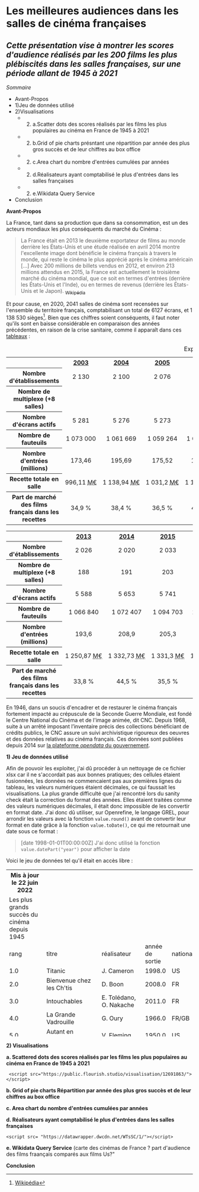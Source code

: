 <meta http-equiv='cache-control' content='no-cache'> 
<meta http-equiv='expires' content='0'> 
<meta http-equiv='pragma' content='no-cache'>

# Les meilleures audiences dans les salles de cinéma françaises
## *Cette présentation vise à montrer les scores d'audience réalisés par les 200 films les plus plébiscités dans les salles françaises, sur une période allant de 1945 à 2021*

*Sommaire*
- Avant-Propos
- 1)Jeu de données utilisé
- 2)Visualisations
  * 2) a.Scatter dots des scores réalisés par les films les plus populaires au cinéma en France de 1945 à 2021
  * 2) b.Grid of pie charts présntant une répartition par année des plus gros succès et de leur chiffres au box office
  * 2) c.Area chart du nombre d'entrées cumulées par années
  * 2) d.Réalisateurs ayant comptabilisé le plus d'entrées dans les salles françaises
  * 2) e.Wikidata Query Service
- Conclusion

**Avant-Propos**

La France, tant dans sa production que dans sa consommation, est un des acteurs mondiaux les plus conséquents du marché du Cinéma :
> La France était en 2013 le deuxième exportateur de films au monde derrière les États-Unis et une étude réalisée en avril 2014 montre l'excellente image dont bénéficie le cinéma français à travers le monde, qui reste le cinéma le plus apprécié après le cinéma américain [...]
Avec 200 millions de billets vendus en 2012, et environ 213 millions attendus en 2015, la France est actuellement le troisième marché du cinéma mondial, que ce soit en termes d'entrées (derrière les États-Unis et l'Inde), ou en termes de revenus (derrière les États-Unis et le Japon). 
[<sub>Wikipédia</sub>](https://fr.wikipedia.org/wiki/Cin%C3%A9ma_fran%C3%A7ais#Audience_contemporaine)

Et pour cause, en 2020, 2041 salles de cinéma sont recensées sur l'ensemble du territoire français, comptabilisant un total de 6127 écrans, et 1 138 530 sièges[^1]. Bien que ces chiffres soient conséquents, il faut noter qu'ils sont en baisse considérable en comparaison des années précédentes, en raison de la crise sanitaire, comme il apparaît dans ces [tableaux](https://fr.wikipedia.org/wiki/Cin%C3%A9ma_fran%C3%A7ais#Exploitation) :

<table class="wikitable centre">
<caption>Exploitation cinématographique en France
</caption>
<tbody><tr>
<td>
</td>
<th scope="col"><a href="/wiki/2003_au_cin%C3%A9ma" title="2003 au cinéma">2003</a>
</th>
<th scope="col"><a href="/wiki/2004_au_cin%C3%A9ma" title="2004 au cinéma">2004</a>
</th>
<th scope="col"><a href="/wiki/2005_au_cin%C3%A9ma" title="2005 au cinéma">2005</a>
</th>
<th scope="col"><a href="/wiki/2006_au_cin%C3%A9ma" title="2006 au cinéma">2006</a>
</th>
<th scope="col"><a href="/wiki/2007_au_cin%C3%A9ma" title="2007 au cinéma">2007</a>
</th>
<th scope="col"><a href="/wiki/2008_au_cin%C3%A9ma" title="2008 au cinéma">2008</a>
</th>
<th scope="col"><a href="/wiki/2009_au_cin%C3%A9ma" title="2009 au cinéma">2009</a>
</th>
<th scope="col"><a href="/wiki/2010_au_cin%C3%A9ma" title="2010 au cinéma">2010</a>
</th>
<th scope="col"><a href="/wiki/2011_au_cin%C3%A9ma" title="2011 au cinéma">2011</a>
</th>
<th scope="col"><a href="/wiki/2012_au_cin%C3%A9ma" title="2012 au cinéma">2012</a>
</th></tr>
<tr>
<th scope="row">Nombre d'établissements
</th>
<td align="center">2&#160;130
</td>
<td align="center">2&#160;100
</td>
<td align="center">2&#160;076
</td>
<td align="center">2&#160;063
</td>
<td align="center">2&#160;054
</td>
<td align="center">2&#160;068
</td>
<td align="center">2&#160;065
</td>
<td align="center">2&#160;046
</td>
<td align="center">2&#160;032
</td>
<td align="center">2&#160;029
</td></tr>
<tr>
<th scope="row">Nombre de multiplexe (+8 salles)
</th>
<td align="center">
</td>
<td align="center">
</td>
<td align="center">
</td>
<td align="center">
</td>
<td align="center">158
</td>
<td align="center">164
</td>
<td align="center">171
</td>
<td align="center">172
</td>
<td align="center">176
</td>
<td align="center">
</td></tr>
<tr>
<th scope="row">Nombre d'écrans actifs
</th>
<td align="center">5&#160;281
</td>
<td align="center">5&#160;276
</td>
<td align="center">5&#160;273
</td>
<td align="center">5&#160;283
</td>
<td align="center">5&#160;315
</td>
<td align="center">5&#160;389
</td>
<td align="center">5&#160;469
</td>
<td align="center">5&#160;464
</td>
<td align="center">5&#160;466
</td>
<td align="center">5&#160;502
</td></tr>
<tr>
<th scope="row">Nombre de fauteuils
</th>
<td align="center">1&#160;073&#160;000
</td>
<td align="center">1&#160;061&#160;669
</td>
<td align="center">1&#160;059&#160;264
</td>
<td align="center">1&#160;056&#160;868
</td>
<td align="center">1&#160;056&#160;072
</td>
<td align="center">1&#160;066&#160;593
</td>
<td align="center">1&#160;076&#160;984
</td>
<td align="center">1&#160;073&#160;681
</td>
<td align="center">1&#160;065&#160;803
</td>
<td align="center">1&#160;068&#160;903
</td></tr>
<tr>
<th scope="row">Nombre d'entrées (millions)
</th>
<td align="center">173,46
</td>
<td align="center">195,69
</td>
<td align="center">175,52
</td>
<td align="center">188,77
</td>
<td align="center">178,41
</td>
<td align="center">190,18
</td>
<td align="center">201,51
</td>
<td align="center">206,95
</td>
<td align="center">217,07
</td>
<td align="center">203,44
</td></tr>
<tr>
<th scope="row">Recette totale en salle
</th>
<td align="center">996,11&#160;<abbr class="abbr" title="mégaeuro">M€</abbr>
</td>
<td align="center">1&#160;138,94&#160;<abbr class="abbr" title="mégaeuro">M€</abbr>
</td>
<td align="center">1&#160;031,2&#160;<abbr class="abbr" title="mégaeuro">M€</abbr>
</td>
<td align="center">1&#160;120,7&#160;<abbr class="abbr" title="mégaeuro">M€</abbr>
</td>
<td align="center">1&#160;061,52&#160;<abbr class="abbr" title="mégaeuro">M€</abbr>
</td>
<td align="center">1&#160;142,21&#160;<abbr class="abbr" title="mégaeuro">M€</abbr>
</td>
<td align="center">1&#160;236,41&#160;<abbr class="abbr" title="mégaeuro">M€</abbr>
</td>
<td align="center">1&#160;308,92&#160;<abbr class="abbr" title="mégaeuro">M€</abbr>
</td>
<td align="center">1&#160;373,92&#160;<abbr class="abbr" title="mégaeuro">M€</abbr>
</td>
<td align="center">1&#160;305,63&#160;<abbr class="abbr" title="mégaeuro">M€</abbr>
</td></tr>
<tr>
<th scope="row">Part de marché des films<br />français dans les recettes
</th>
<td align="center" valign="middle">34,9&#160;%
</td>
<td align="center" valign="middle">38,4&#160;%
</td>
<td align="center" valign="middle">36,5&#160;%
</td>
<td align="center" valign="middle">44,6&#160;%
</td>
<td align="center" valign="middle">36,5&#160;%
</td>
<td align="center" valign="middle">45,4&#160;%
</td>
<td align="center" valign="middle">36,8&#160;%
</td>
<td align="center" valign="middle">35,8&#160;%
</td>
<td align="center" valign="middle">40,9&#160;%
</td>
<td align="center" valign="middle">40,3&#160;%
</td></tr></tbody></table>

<table class="wikitable centre">
<tbody><tr>
<td>
</td>
<th scope="col"><a href="/wiki/2013_au_cin%C3%A9ma" title="2013 au cinéma">2013</a>
</th>
<th scope="col"><a href="/wiki/2014_au_cin%C3%A9ma" title="2014 au cinéma">2014</a>
</th>
<th scope="col"><a href="/wiki/2015_au_cin%C3%A9ma" title="2015 au cinéma">2015</a>
</th>
<th scope="col"><a href="/wiki/2016_au_cin%C3%A9ma" title="2016 au cinéma">2016</a>
</th>
<th scope="col"><a href="/wiki/2017_au_cin%C3%A9ma" title="2017 au cinéma">2017</a>
</th>
<th scope="col"><a href="/wiki/2018_au_cin%C3%A9ma" title="2018 au cinéma">2018</a>
</th>
<th scope="col"><a href="/wiki/2019_au_cin%C3%A9ma" title="2019 au cinéma">2019</a>
</th>
<th scope="col"><a href="/wiki/2020_au_cin%C3%A9ma" title="2020 au cinéma">2020</a>
</th></tr>
<tr>
<th scope="row">Nombre d'établissements
</th>
<td align="center">2&#160;026
</td>
<td align="center">2&#160;020
</td>
<td align="center">2&#160;033
</td>
<td align="center">2&#160;044
</td>
<td align="center">2&#160;046
</td>
<td align="center">2040
</td>
<td align="center">2045
</td>
<td align="center">2041
</td></tr>
<tr>
<th scope="row">Nombre de multiplexe (+8 salles)
</th>
<td align="center">188
</td>
<td align="center">191
</td>
<td align="center">203
</td>
<td align="center">209
</td>
<td align="center">219
</td>
<td align="center">226
</td>
<td align="center">232
</td>
<td align="center">233
</td></tr>
<tr>
<th scope="row">Nombre d'écrans actifs
</th>
<td align="center">5&#160;588
</td>
<td align="center">5&#160;653
</td>
<td align="center">5&#160;741
</td>
<td align="center">5&#160;842
</td>
<td align="center">5&#160;913
</td>
<td align="center">5982
</td>
<td align="center">6114
</td>
<td align="center">6127
</td></tr>
<tr>
<th scope="row">Nombre de fauteuils
</th>
<td align="center">1&#160;066&#160;840
</td>
<td align="center">1&#160;072&#160;407
</td>
<td align="center">1&#160;094&#160;703
</td>
<td align="center">1&#160;099&#160;526
</td>
<td align="center">1&#160;118&#160;916
</td>
<td align="center">1&#160;126&#160;162
</td>
<td align="center">1&#160;140&#160;999
</td>
<td align="center">1&#160;138&#160;530
</td></tr>
<tr>
<th scope="row">Nombre d'entrées (millions)
</th>
<td align="center">193,6
</td>
<td align="center">208,9
</td>
<td align="center">205,3
</td>
<td align="center">213,2
</td>
<td align="center">209,2
</td>
<td align="center">201,20
</td>
<td align="center">213.0
</td>
<td align="center">65;1
</td></tr>
<tr>
<th scope="row">Recette totale en salle
</th>
<td align="center">1&#160;250,87&#160;<abbr class="abbr" title="mégaeuro">M€</abbr>
</td>
<td align="center">1&#160;332,73&#160;<abbr class="abbr" title="mégaeuro">M€</abbr>
</td>
<td align="center">1&#160;331,3&#160;<abbr class="abbr" title="mégaeuro">M€</abbr>
</td>
<td align="center">1&#160;388,6&#160;<abbr class="abbr" title="mégaeuro">M€</abbr>
</td>
<td align="center">1&#160;380,6&#160;<abbr class="abbr" title="mégaeuro">M€</abbr>
</td>
<td align="center">1336,73<abbr class="abbr" title="mégaeuro">M€</abbr>
</td>
<td align="center">1447,4<abbr class="abbr" title="mégaeuro">M€</abbr>
</td>
<td align="center"><abbr class="abbr" title="mégaeuro">M€</abbr>
</td></tr>
<tr>
<th scope="row">Part de marché des films<br />français dans les recettes
</th>
<td align="center" valign="middle">33,8&#160;%
</td>
<td align="center" valign="middle">44,5&#160;%
</td>
<td align="center" valign="middle">35,5&#160;%
</td>
<td align="center" valign="middle">35,8&#160;%
</td>
<td align="center" valign="middle">37,4&#160;%
</td>
<td align="center" valign="middle">39,3%
</td>
<td align="center" valign="middle">34,8&#160;%
</td>
<td align="center" valign="middle">44.9%
</td></tr></tbody></table>

En 1946, dans un soucis d'encadrer et de restaurer le cinéma français fortement impacté au crépuscule de la Seconde Guerre Mondiale, est fondé le Centre National du Cinéma et de l'image animée, dit CNC. Depuis 1968, suite à un arrêté imposant l’inventaire précis des collections bénéficiant de crédits publics, le CNC assure un suivi archivistique rigoureux des oeuvres et des données relatives au cinéma français. Ces données sont publiées depuis 2014 sur [la plateforme _opendata_ du gouvernement](https://www.data.gouv.fr/fr/).

**1) Jeu de données utilisé** 

Afin de pouvoir les exploiter, j'ai dû procéder à un nettoyage de ce fichier xlsx car il ne s'accordait pas aux bonnes pratiques; des cellules étaient fusionnées, les données ne commencaient pas aux premières lignes du tableau, les valeurs numériques étaient décimales, ce qui faussait les visualisations. La plus grande difficulté que j'ai rencontré lors du sanity check était la correction du format des années. Elles étaient traitées comme des valeurs numériques décimales, il était donc impossible de les convertir en format date. J'ai donc dû utiliser, sur Openrefine, le langage GREL, pour arrondir les valeurs avec la fonction `value.round()` avant de convertir leur format en date grâce à la fonction `value.toDate()`, ce qui me retournait une date sous ce format : 
> [date 1998-01-01T00:00:00Z]
J'ai donc utilisé la fonction `value.datePart("year")` pour afficher la date

Voici le jeu de données tel qu'il était en accès libre :

<meta charset="utf-8" />
<table width="600" height="450" frameborder ="0">
<tr>
<th>Mis à jour le 22 juin 2022</th>
<tr><td>Les plus grands succès du cinéma depuis 1945</td><td></td><td></td><td></td><td></td><td></td></tr>
<tr><td>rang</td><td>titre</td><td>réalisateur</td><td>année de sortie</td><td>nationalité1</td><td>entrées (millions)2</td></tr>
<tr><td>1.0</td><td>Titanic</td><td>J. Cameron</td><td>1998.0</td><td>US</td><td>2.1798906E7</td></tr>
<tr><td>2.0</td><td>Bienvenue chez les Ch&apos;tis</td><td>D. Boon</td><td>2008.0</td><td>FR</td><td>2.0444918E7</td></tr>
<tr><td>3.0</td><td>Intouchables</td><td>E. Tolédano, O. Nakache</td><td>2011.0</td><td>FR</td><td>1.9509835E7</td></tr>
<tr><td>4.0</td><td>La Grande Vadrouille</td><td>G. Oury</td><td>1966.0</td><td>FR/GB</td><td>1.7330139E7</td></tr>
<tr><td>5.0</td><td>Autant en emporte le vent</td><td>V. Fleming</td><td>1950.0</td><td>US</td><td>1.672816E7</td></tr>
<tr><td>6.0</td><td>Il était une fois dans l&apos;Ouest</td><td>S. Leone</td><td>1969.0</td><td>IT</td><td>1.4891828E7</td></tr>
<tr><td>7.0</td><td>Le Livre de la jungle</td><td>W. Reitherman</td><td>1968.0</td><td>US</td><td>1.4798057E7</td></tr>
<tr><td>8.0</td><td>Avatar</td><td>J. Cameron</td><td>2009.0</td><td>US</td><td>1.4782116E7</td></tr>
<tr><td>9.0</td><td>Les 101 Dalmatiens</td><td>W. Disney</td><td>1961.0</td><td>US</td><td>1.4697525E7</td></tr>
<tr><td>10.0</td><td>Astérix et Obélix : mission Cléopâtre</td><td>A. Chabat</td><td>2002.0</td><td>FR</td><td>1.4408347E7</td></tr>
<tr><td>11.0</td><td>Les Dix Commandements</td><td>C.B. DeMille</td><td>1958.0</td><td>US</td><td>1.4237371E7</td></tr>
<tr><td>12.0</td><td>Ben Hur</td><td>W. Wyler</td><td>1960.0</td><td>US</td><td>1.385777E7</td></tr>
<tr><td>13.0</td><td>Les Visiteurs</td><td>J.M. Poiré</td><td>1993.0</td><td>FR</td><td>1.3673172E7</td></tr>
<tr><td>14.0</td><td>Le Pont de la rivière Kwai</td><td>D. Lean</td><td>1957.0</td><td>GB</td><td>1.3477151E7</td></tr>
<tr><td>15.0</td><td>Cendrillon</td><td>W. Disney</td><td>1950.0</td><td>US</td><td>1.3269623E7</td></tr>
<tr><td>16.0</td><td>Le Petit Monde de Don Camillo</td><td>J. Duvivier</td><td>1952.0</td><td>IT/FR</td><td>1.2791213E7</td></tr>
<tr><td>17.0</td><td>Les Aristochats</td><td>W. Reitherman</td><td>1971.0</td><td>US</td><td>1.2737882E7</td></tr>
<tr><td>18.0</td><td>Qu&apos;est-ce qu&apos;on a fait au bon dieu ?</td><td>P. De Chauveron</td><td>2014.0</td><td>FR</td><td>1.2356551E7</td></tr>
<tr><td>19.0</td><td>Le Jour le plus long</td><td>Collectif</td><td>1962.0</td><td>US</td><td>1.193055E7</td></tr>
<tr><td>20.0</td><td>Le Corniaud</td><td>G. Oury</td><td>1965.0</td><td>FR/IT</td><td>1.1744912E7</td></tr>
<tr><td>21.0</td><td>La Belle et le clochard</td><td>W. Disney</td><td>1955.0</td><td>US</td><td>1.1253225E7</td></tr>
<tr><td>22.0</td><td>Le Roi lion</td><td>R. Aller, R. Minkoff</td><td>1994.0</td><td>US</td><td>1.0747322E7</td></tr>
<tr><td>23.0</td><td>Bambi</td><td>W. Disney</td><td>1948.0</td><td>US</td><td>1.0715149E7</td></tr>
<tr><td>24.0</td><td>Star Wars : Episode 7, le reveil de la force</td><td>J. J. Abrams</td><td>2015.0</td><td>US</td><td>1.0345644E7</td></tr>
<tr><td>25.0</td><td>Taxi 2</td><td>G. Krawczyk</td><td>2000.0</td><td>FR</td><td>1.0302954E7</td></tr>
<tr><td>26.0</td><td>Trois hommes et un couffin</td><td>C. Serreau</td><td>1985.0</td><td>FR</td><td>1.0251813E7</td></tr>
<tr><td>27.0</td><td>Les Bronzés 3 - amis pour la vie</td><td>P. Leconte</td><td>2006.0</td><td>FR</td><td>1.0229483E7</td></tr>
<tr><td>28.0</td><td>Les Canons de Navarone</td><td>J. Lee Thompson</td><td>1961.0</td><td>US</td><td>1.0181324E7</td></tr>
<tr><td>29.0</td><td>La Guerre des boutons</td><td>Y. Robert</td><td>1962.0</td><td>FR</td><td>1.0052423E7</td></tr>
<tr><td>30.0</td><td>Les Misérables</td><td>J.P. Le Chanois, J.P. Dreyfus</td><td>1958.0</td><td>FR/IT</td><td>9969086.0</td></tr>
<tr><td>31.0</td><td>Le Roi Lion</td><td>J. Favreau</td><td>2019.0</td><td>US</td><td>9848728.0</td></tr>
<tr><td>32.0</td><td>E.T. l&apos;extra-terrestre</td><td>S. Spielberg</td><td>1982.0</td><td>US</td><td>9847614.0</td></tr>
<tr><td>33.0</td><td>Docteur Jivago</td><td>D. Lean</td><td>1966.0</td><td>US</td><td>9817737.0</td></tr>
<tr><td>34.0</td><td>Vingt mille lieues sous les mers</td><td>R. Fleischer</td><td>1955.0</td><td>US</td><td>9628014.0</td></tr>
<tr><td>35.0</td><td>Harry Potter à l&apos;école des sorciers</td><td>C. Colombus</td><td>2001.0</td><td>US</td><td>9545909.0</td></tr>
<tr><td>36.0</td><td>Sous le plus grand chapiteau du monde</td><td>C.B. DeMille</td><td>1953.0</td><td>US</td><td>9488114.0</td></tr>
<tr><td>37.0</td><td>Le Monde de Nemo</td><td>A. Stanton, L. Unkrich</td><td>2003.0</td><td>US</td><td>9446595.0</td></tr>
<tr><td>38.0</td><td>Le Dîner de cons</td><td>F. Veber</td><td>1998.0</td><td>FR</td><td>9249770.0</td></tr>
<tr><td>39.0</td><td>Le Grand Bleu</td><td>L. Besson</td><td>1988.0</td><td>FR</td><td>9200891.0</td></tr>
<tr><td>40.0</td><td>L&apos;Ours</td><td>J.J. Annaud</td><td>1988.0</td><td>FR</td><td>9138948.0</td></tr>
<tr><td>41.0</td><td>Emmanuelle</td><td>J. Jaeckin</td><td>1974.0</td><td>FR</td><td>8894166.0</td></tr>
<tr><td>42.0</td><td>Harry Potter et la chambre des secrets</td><td>C. Colombus</td><td>2002.0</td><td>US</td><td>8862273.0</td></tr>
<tr><td>43.0</td><td>La Vache et le prisonnier</td><td>H. Verneuil</td><td>1959.0</td><td>FR/IT</td><td>8851261.0</td></tr>
<tr><td>44.0</td><td>West Side Story</td><td>R. Wise, J. Robbins</td><td>1962.0</td><td>US</td><td>8780013.0</td></tr>
<tr><td>45.0</td><td>Astérix et Obélix contre César</td><td>C. Zidi</td><td>1999.0</td><td>FR/DE/IT</td><td>8776587.0</td></tr>
<tr><td>46.0</td><td>La Grande Evasion</td><td>R. Walsh</td><td>1963.0</td><td>US</td><td>8757609.0</td></tr>
<tr><td>47.0</td><td>Le Bataillon du ciel</td><td>A. Esway</td><td>1947.0</td><td>FR</td><td>8649752.0</td></tr>
<tr><td>48.0</td><td>Le Fabuleux Destin d&apos;Amélie Poulain</td><td>J.P. Jeunet</td><td>2001.0</td><td>FR/DE</td><td>8527435.0</td></tr>
<tr><td>49.0</td><td>Les Choristes</td><td>C. Barratier</td><td>2004.0</td><td>FR/CH</td><td>8469922.0</td></tr>
<tr><td>50.0</td><td>Le Dictateur</td><td>C. Chaplin</td><td>1945.0</td><td>US</td><td>8406911.0</td></tr>
<tr><td>51.0</td><td>Pour qui sonne le glas ?</td><td>S. Wood</td><td>1947.0</td><td>US</td><td>8274759.0</td></tr>
<tr><td>52.0</td><td>Rien à déclarer</td><td>D. Boon</td><td>2011.0</td><td>FR/BE</td><td>8140813.0</td></tr>
<tr><td>53.0</td><td>Violettes impériales</td><td>R. Pottier</td><td>1952.0</td><td>FR/ES</td><td>8125846.0</td></tr>
<tr><td>54.0</td><td>Les Couloirs du temps - les visiteurs 2</td><td>J.M. Poiré</td><td>1998.0</td><td>FR</td><td>8039466.0</td></tr>
<tr><td>55.0</td><td>Le Boulanger de Valorgue</td><td>H. Verneuil</td><td>1953.0</td><td>FR</td><td>7889091.0</td></tr>
<tr><td>56.0</td><td>Un Indien dans la ville</td><td>H. Palud</td><td>1994.0</td><td>FR</td><td>7887974.0</td></tr>
<tr><td>57.0</td><td>Pinocchio</td><td>W. Disney</td><td>1946.0</td><td>US</td><td>7854113.0</td></tr>
<tr><td>58.0</td><td>L&apos;Âge de glace 3 - le temps des dinosaures</td><td>C. Saldanha</td><td>2009.0</td><td>US</td><td>7836584.0</td></tr>
<tr><td>59.0</td><td>Star Wars : épisode 1 - la menace fantôme</td><td>G. Lucas</td><td>1999.0</td><td>US</td><td>7835365.0</td></tr>
<tr><td>60.0</td><td>Tarzan</td><td>C. Buck, K. Lima</td><td>1999.0</td><td>US</td><td>7822887.0</td></tr>
<tr><td>61.0</td><td>Le Gendarme de Saint-Tropez</td><td>J. Girault</td><td>1964.0</td><td>FR/IT</td><td>7811393.0</td></tr>
<tr><td>62.0</td><td>Le Comte de Monte Cristo</td><td>R. Vernay</td><td>1955.0</td><td>FR/IT</td><td>7780963.0</td></tr>
<tr><td>63.0</td><td>Sixième Sens</td><td>M. Night Shyamalan</td><td>2000.0</td><td>US</td><td>7743424.0</td></tr>
<tr><td>64.0</td><td>Ratatouille</td><td>B. Bird, J. Pinkava</td><td>2007.0</td><td>US</td><td>7727621.0</td></tr>
<tr><td>65.0</td><td>Le Cinquième Elément</td><td>L. Besson</td><td>1997.0</td><td>FR</td><td>7713105.0</td></tr>
<tr><td>66.0</td><td>Harry Potter et la coupe de feu</td><td>M. Newell</td><td>2005.0</td><td>GB</td><td>7712423.0</td></tr>
<tr><td>67.0</td><td>la famille Bélier</td><td>É. Lartigau</td><td>2014.0</td><td>FR</td><td>7704036.0</td></tr>
<tr><td>68.0</td><td>Orange mécanique</td><td>S. Kubrick</td><td>1972.0</td><td>GB</td><td>7629804.0</td></tr>
<tr><td>69.0</td><td>La Reine des neiges 2</td><td>C. Buck, J. Lee</td><td>2019.0</td><td>US</td><td>7527360.0</td></tr>
<tr><td>70.0</td><td>Les Bidasses en folie</td><td>C. Zidi</td><td>1971.0</td><td>FR</td><td>7460911.0</td></tr>
<tr><td>71.0</td><td>Le Retour de Don Camillo</td><td>J. Duvivier</td><td>1953.0</td><td>IT/FR</td><td>7425550.0</td></tr>
<tr><td>72.0</td><td>Le Seigneur des anneaux - le retour du roi</td><td>P. Jackson</td><td>2003.0</td><td>NZ</td><td>7423673.0</td></tr>
<tr><td>73.0</td><td>La Vérité si je mens 2</td><td>T. Gilou</td><td>2001.0</td><td>FR</td><td>7407982.0</td></tr>
<tr><td>74.0</td><td>Jour de fête</td><td>J. Tati</td><td>1949.0</td><td>FR</td><td>7402939.0</td></tr>
<tr><td>75.0</td><td>Aladdin</td><td>J. Musker</td><td>1993.0</td><td>US</td><td>7353322.0</td></tr>
<tr><td>76.0</td><td>Les Aventures de Peter Pan</td><td>W. Disney</td><td>1953.0</td><td>US</td><td>7347176.0</td></tr>
<tr><td>77.0</td><td>Les Aventures de Rabbi Jacob</td><td>G. Oury</td><td>1973.0</td><td>FR/IT</td><td>7307118.0</td></tr>
<tr><td>78.0</td><td>Danse avec les loups</td><td>K. Costner</td><td>1991.0</td><td>US</td><td>7281824.0</td></tr>
<tr><td>79.0</td><td>Les Aventures de Bernard et Bianca</td><td>Collectif</td><td>1977.0</td><td>US</td><td>7242381.0</td></tr>
<tr><td>80.0</td><td>Jean de Florette</td><td>C. Berri</td><td>1986.0</td><td>FR</td><td>7225184.0</td></tr>
<tr><td>81.0</td><td>Star Wars : épisode 3 - la revanche des Sith</td><td>G. Lucas</td><td>2005.0</td><td>US</td><td>7205953.0</td></tr>
<tr><td>82.0</td><td>Harry Potter et le prisonnier d&apos;Azkaban</td><td>A. Cuaron</td><td>2004.0</td><td>GB</td><td>7152904.0</td></tr>
<tr><td>83.0</td><td>Shrek 2</td><td>A. Adamson, V. Jenson</td><td>2004.0</td><td>US</td><td>7142658.0</td></tr>
<tr><td>84.0</td><td>Le Seigneur des anneaux - les deux tours</td><td>P. Jackson</td><td>2002.0</td><td>NZ</td><td>7128603.0</td></tr>
<tr><td>85.0</td><td>Samson et Dalila</td><td>C.B. DeMille</td><td>1951.0</td><td>US</td><td>7116461.0</td></tr>
<tr><td>86.0</td><td>Star Wars les derniers Jedi</td><td>R. Johnson</td><td>2017.0</td><td>US</td><td>7094279.0</td></tr>
<tr><td>87.0</td><td>Jeanne d&apos;Arc</td><td>V. Fleming</td><td>1949.0</td><td>US</td><td>7092805.0</td></tr>
<tr><td>88.0</td><td>La Chèvre</td><td>F. Veber</td><td>1981.0</td><td>FR/MX</td><td>7080976.0</td></tr>
<tr><td>89.0</td><td>Monsieur Vincent</td><td>M. Cloche</td><td>1947.0</td><td>FR</td><td>7057022.0</td></tr>
<tr><td>90.0</td><td>Les Sept Mercenaires</td><td>J. Sturges</td><td>1961.0</td><td>US</td><td>7044522.0</td></tr>
<tr><td>91.0</td><td>Le Seigneur des anneaux - la communauté de l&apos;anneau</td><td>P. Jackson</td><td>2001.0</td><td>NZ</td><td>7011664.0</td></tr>
<tr><td>92.0</td><td>Skyfall</td><td>S. Mendes</td><td>2012.0</td><td>GB</td><td>7009368.0</td></tr>
<tr><td>93.0</td><td>Si Versailles m&apos;était conté</td><td>S. Guitry</td><td>1954.0</td><td>FR</td><td>6987432.0</td></tr>
<tr><td>94.0</td><td>Les Grandes Vacances</td><td>J. Girault</td><td>1967.0</td><td>FR/IT</td><td>6987269.0</td></tr>
<tr><td>95.0</td><td>Le Salaire de la peur</td><td>H.G. Clouzot</td><td>1953.0</td><td>FR/IT</td><td>6950146.0</td></tr>
<tr><td>96.0</td><td>Michel Strogoff</td><td>C. Gallone</td><td>1956.0</td><td>FR/IT</td><td>6869247.0</td></tr>
<tr><td>97.0</td><td>Le Gendarme se marie</td><td>J. Girault</td><td>1968.0</td><td>FR/IT</td><td>6828665.0</td></tr>
<tr><td>98.0</td><td>Avengers : Endgame</td><td>A. Russo, J. Russo</td><td>2019.0</td><td>US</td><td>6825154.0</td></tr>
<tr><td>99.0</td><td>Le Bossu de Notre-Dame</td><td>K. Wise, G. Trousdale</td><td>1996.0</td><td>US</td><td>6813099.0</td></tr>
<tr><td>100.0</td><td>Astérix aux Jeux Olympiques</td><td>F. Forestier, T. Langmann</td><td>2008.0</td><td>FR/DE/ES/IT</td><td>6807835.0</td></tr>
<tr><td>101.0</td><td>Mission spéciale</td><td>M. de Canonge</td><td>1946.0</td><td>FR</td><td>6781120.0</td></tr>
<tr><td>102.0</td><td>Jurassic Park</td><td>S. Spielberg</td><td>1993.0</td><td>US</td><td>6755899.0</td></tr>
<tr><td>103.0</td><td>Fanfan la Tulipe</td><td>Christian-Jaque</td><td>1952.0</td><td>FR/IT</td><td>6737998.0</td></tr>
<tr><td>104.0</td><td>L&apos;Exorciste</td><td>W. Friedkin</td><td>1974.0</td><td>US</td><td>6727910.0</td></tr>
<tr><td>105.0</td><td>Qu&apos;est-ce qu&apos;on a encore fait au bon dieu ?</td><td>P. de Chauveron</td><td>2019.0</td><td>FR / BE</td><td>6719759.0</td></tr>
<tr><td>106.0</td><td>Rox et Rouky</td><td>A. Stevens</td><td>1981.0</td><td>US</td><td>6717395.0</td></tr>
<tr><td>107.0</td><td>Goldfinger</td><td>G. Hamilton</td><td>1965.0</td><td>GB</td><td>6676568.0</td></tr>
<tr><td>108.0</td><td>Les Trois Frères</td><td>D. Bourdon, B. Campan</td><td>1995.0</td><td>FR</td><td>6671088.0</td></tr>
<tr><td>109.0</td><td>les Minions</td><td>P. Coffin, K. Balda</td><td>2015.0</td><td>US</td><td>6663465.0</td></tr>
<tr><td>110.0</td><td>Nous irons à Paris</td><td>J. Boyer</td><td>1950.0</td><td>FR</td><td>6659325.0</td></tr>
<tr><td>111.0</td><td>Manon des sources</td><td>C. Berri</td><td>1986.0</td><td>FR</td><td>6646236.0</td></tr>
<tr><td>112.0</td><td>l&apos;Age de glace 4 : la dérive des continents</td><td>M.Thurmeier, S. Martino</td><td>2012.0</td><td>US</td><td>6642048.0</td></tr>
<tr><td>113.0</td><td>Sissi</td><td>E. Marischka</td><td>1956.0</td><td>AT</td><td>6637836.0</td></tr>
<tr><td>114.0</td><td>L&apos;Age de glace 2</td><td>C. Saldanha</td><td>2006.0</td><td>US</td><td>6627706.0</td></tr>
<tr><td>115.0</td><td>Le Cercle des poètes disparus</td><td>P. Weir</td><td>1989.0</td><td>US</td><td>6601781.0</td></tr>
<tr><td>116.0</td><td>La Belle au bois dormant</td><td>W. Disney</td><td>1959.0</td><td>US</td><td>6592751.0</td></tr>
<tr><td>117.0</td><td>Harry Potter et les reliques de la mort - 2e partie</td><td>D. Yates</td><td>2011.0</td><td>GB</td><td>6577156.0</td></tr>
<tr><td>118.0</td><td>Pirates des Caraïbes - le secret du coffre maudit</td><td>G. Verbinski</td><td>2006.0</td><td>US</td><td>6522015.0</td></tr>
<tr><td>119.0</td><td>Robin des bois</td><td>W. Reitherman</td><td>1974.0</td><td>US</td><td>6485372.0</td></tr>
<tr><td>120.0</td><td>Taxi</td><td>G. Pires</td><td>1998.0</td><td>FR</td><td>6485260.0</td></tr>
<tr><td>121.0</td><td>Rain Man</td><td>B. Levinson</td><td>1989.0</td><td>US</td><td>6475822.0</td></tr>
<tr><td>122.0</td><td>La Guerre des étoiles</td><td>G. Lucas</td><td>1977.0</td><td>US</td><td>6460540.0</td></tr>
<tr><td>123.0</td><td>Sissi impératrice</td><td>E. Marischka</td><td>1957.0</td><td>AT</td><td>6429021.0</td></tr>
<tr><td>124.0</td><td>Les Aventuriers de l&apos;arche perdue</td><td>S. Spielberg</td><td>1981.0</td><td>US</td><td>6404631.0</td></tr>
<tr><td>125.0</td><td>Tant qu&apos;il y aura des hommes</td><td>F. Zinnemann</td><td>1954.0</td><td>US</td><td>6401375.0</td></tr>
<tr><td>126.0</td><td>Arthur et les Minimoys</td><td>L. Besson</td><td>2006.0</td><td>FR</td><td>6400180.0</td></tr>
<tr><td>127.0</td><td>La Cuisine au beurre</td><td>G. Grangier</td><td>1963.0</td><td>FR/IT</td><td>6397594.0</td></tr>
<tr><td>128.0</td><td>Spider-Man</td><td>S. Raimi</td><td>2002.0</td><td>US</td><td>6382266.0</td></tr>
<tr><td>129.0</td><td>La Symphonie pastorale</td><td>J. Delannoy</td><td>1946.0</td><td>FR</td><td>6373084.0</td></tr>
<tr><td>130.0</td><td>Ivanhoé</td><td>R. Thorpe</td><td>1952.0</td><td>US</td><td>6362071.0</td></tr>
<tr><td>131.0</td><td>Le Bon, la brute et le truand</td><td>S. Leone</td><td>1968.0</td><td>IT</td><td>6350067.0</td></tr>
<tr><td>132.0</td><td>Les Dents de la mer</td><td>S. Spielberg</td><td>1976.0</td><td>US</td><td>6346372.0</td></tr>
<tr><td>133.0</td><td>Spider-Man 3</td><td>S. Raimi</td><td>2007.0</td><td>US</td><td>6320882.0</td></tr>
<tr><td>134.0</td><td>Quo Vadis</td><td>M. Le Roy</td><td>1953.0</td><td>US</td><td>6305624.0</td></tr>
<tr><td>135.0</td><td>La Gloire de mon père</td><td>Y. Robert</td><td>1990.0</td><td>FR</td><td>6298736.0</td></tr>
<tr><td>136.0</td><td>Le Gendarme et les extra-terrestres</td><td>J. Girault</td><td>1979.0</td><td>FR</td><td>6280079.0</td></tr>
<tr><td>137.0</td><td>Indiana Jones et la dernière croisade</td><td>S. Spielberg</td><td>1989.0</td><td>US</td><td>6256297.0</td></tr>
<tr><td>138.0</td><td>Harry Potter et l&apos;ordre du Phénix</td><td>D. Yates</td><td>2007.0</td><td>GB</td><td>6219499.0</td></tr>
<tr><td>139.0</td><td>Marche à l&apos;ombre</td><td>M. Blanc</td><td>1984.0</td><td>FR</td><td>6168425.0</td></tr>
<tr><td>140.0</td><td>Pas si bête</td><td>A. Berthomieu</td><td>1946.0</td><td>FR</td><td>6165419.0</td></tr>
<tr><td>141.0</td><td>Merlin l&apos;enchanteur</td><td>W. Reitherman</td><td>1964.0</td><td>US</td><td>6160500.0</td></tr>
<tr><td>142.0</td><td>La Chartreuse de Parme</td><td>Christian-Jaque</td><td>1948.0</td><td>FR</td><td>6152480.0</td></tr>
<tr><td>143.0</td><td>Germinal</td><td>C. Berri</td><td>1993.0</td><td>FR/BE</td><td>6149725.0</td></tr>
<tr><td>144.0</td><td>Harry Potter et le Prince de sang-mêlé</td><td>D. Yates</td><td>2009.0</td><td>GB</td><td>6140398.0</td></tr>
<tr><td>145.0</td><td>Le Père tranquille</td><td>R. Clément</td><td>1946.0</td><td>FR</td><td>6139259.0</td></tr>
<tr><td>146.0</td><td>Les Feux de la rampe</td><td>C. Chaplin</td><td>1952.0</td><td>US</td><td>6137070.0</td></tr>
<tr><td>147.0</td><td>Oscar</td><td>E. Molinaro</td><td>1967.0</td><td>FR</td><td>6123063.0</td></tr>
<tr><td>148.0</td><td>Taxi 3</td><td>G. Krawczyk</td><td>2003.0</td><td>FR</td><td>6108669.0</td></tr>
<tr><td>149.0</td><td>Harry Potter et les reliques de la mort - 1re partie</td><td>D. Yates</td><td>2010.0</td><td>GB</td><td>6102789.0</td></tr>
<tr><td>150.0</td><td>Star Wars : épisode 9, l&apos;ascension de Skywalker</td><td>J.J. Abrams</td><td>2019.0</td><td>US</td><td>6063436.0</td></tr>
<tr><td>151.0</td><td>Terminator 2 - le jugement dernier</td><td>J. Cameron</td><td>1991.0</td><td>US</td><td>6007492.0</td></tr>
<tr><td>152.0</td><td>Midnight Express</td><td>A. Parker</td><td>1978.0</td><td>GB</td><td>5974912.0</td></tr>
<tr><td>153.0</td><td>Les Dieux sont tombés sur la tête</td><td>J. Uys</td><td>1983.0</td><td>ZA</td><td>5950116.0</td></tr>
<tr><td>154.0</td><td>Mourir d&apos;aimer</td><td>A. Cayatte</td><td>1971.0</td><td>FR/IT</td><td>5912600.0</td></tr>
<tr><td>155.0</td><td>Qui veut la peau de Roger Rabbit ?</td><td>R. Zemeckis</td><td>1988.0</td><td>US</td><td>5909001.0</td></tr>
<tr><td>156.0</td><td>Crocodile Dundee</td><td>P. Faiman</td><td>1987.0</td><td>AU</td><td>5887982.0</td></tr>
<tr><td>157.0</td><td>Guerre et Paix</td><td>K. Vidor</td><td>1956.0</td><td>US</td><td>5885856.0</td></tr>
<tr><td>158.0</td><td>Les Ripoux</td><td>C. Zidi</td><td>1984.0</td><td>FR</td><td>5882397.0</td></tr>
<tr><td>159.0</td><td>L&apos;Odyssée du Docteur Wassel</td><td>C.B. DeMille</td><td>1946.0</td><td>US</td><td>5866693.0</td></tr>
<tr><td>160.0</td><td>Rambo 2 - la mission</td><td>G.P. Cosmatos</td><td>1985.0</td><td>US</td><td>5851440.0</td></tr>
<tr><td>161.0</td><td>Le Bossu</td><td>A. Hunebelle</td><td>1959.0</td><td>FR/IT</td><td>5847123.0</td></tr>
<tr><td>162.0</td><td>L&apos;Aile ou la Cuisse</td><td>C. Zidi</td><td>1976.0</td><td>FR</td><td>5843090.0</td></tr>
<tr><td>163.0</td><td>Les Vacances de Monsieur Hulot</td><td>J. Tati</td><td>1953.0</td><td>FR</td><td>5799875.0</td></tr>
<tr><td>164.0</td><td>Sissi face à son destin</td><td>E. Marischka</td><td>1958.0</td><td>AT</td><td>5794263.0</td></tr>
<tr><td>165.0</td><td>Quatre mariages et un enterrement</td><td>M. Newell</td><td>1994.0</td><td>GB</td><td>5781268.0</td></tr>
<tr><td>166.0</td><td>Mulan</td><td>T. Bancroft, B. Cook</td><td>1998.0</td><td>US</td><td>5776901.0</td></tr>
<tr><td>167.0</td><td>Men in Black</td><td>B. Sonnenfeld</td><td>1997.0</td><td>US</td><td>5759617.0</td></tr>
<tr><td>168.0</td><td>Le train sifflera trois fois</td><td>F. Zinnemann</td><td>1952.0</td><td>US</td><td>5756216.0</td></tr>
<tr><td>169.0</td><td>Moi, moche et méchant 3</td><td>K. Balda, P. Coffin, E. Guillon</td><td>2017.0</td><td>US</td><td>5746829.0</td></tr>
<tr><td>170.0</td><td>Grease</td><td>R. Kleiser</td><td>1978.0</td><td>US</td><td>5745596.0</td></tr>
<tr><td>171.0</td><td>Les Indestructibles 2</td><td>B. Brad</td><td>2018.0</td><td>US</td><td>5744813.0</td></tr>
<tr><td>172.0</td><td>Les Fous du stade</td><td>C. Zidi</td><td>1972.0</td><td>FR</td><td>5744270.0</td></tr>
<tr><td>173.0</td><td>Le Troisième Homme</td><td>C. Reed</td><td>1949.0</td><td>GB</td><td>5742569.0</td></tr>
<tr><td>174.0</td><td>Opération tonnerre</td><td>T. Young</td><td>1965.0</td><td>GB</td><td>5735506.0</td></tr>
<tr><td>175.0</td><td>Andalousie</td><td>R. Vernay</td><td>1951.0</td><td>FR/ES</td><td>5735108.0</td></tr>
<tr><td>176.0</td><td>Les Anges gardiens</td><td>J.M. Poiré</td><td>1995.0</td><td>FR</td><td>5734326.0</td></tr>
<tr><td>177.0</td><td>Les Valseuses</td><td>B. Blier</td><td>1974.0</td><td>FR</td><td>5729042.0</td></tr>
<tr><td>178.0</td><td>La Bataille du rail</td><td>R. Clément</td><td>1946.0</td><td>FR</td><td>5727974.0</td></tr>
<tr><td>179.0</td><td>Lawrence d&apos;Arabie</td><td>D. Lean</td><td>1963.0</td><td>GB</td><td>5718291.0</td></tr>
<tr><td>180.0</td><td>A nous les petites Anglaises</td><td>M. Lang</td><td>1976.0</td><td>FR</td><td>5704446.0</td></tr>
<tr><td>181.0</td><td>La Vérité</td><td>H.G. Clouzot</td><td>1960.0</td><td>FR/IT</td><td>5701210.0</td></tr>
<tr><td>182.0</td><td>Notre-Dame de Paris</td><td>J. Delannoy</td><td>1956.0</td><td>FR/IT</td><td>5700102.0</td></tr>
<tr><td>183.0</td><td>Indiana Jones et le temple maudit</td><td>S. Spielberg</td><td>1984.0</td><td>US</td><td>5690878.0</td></tr>
<tr><td>184.0</td><td>Les Tuche 3</td><td>O. Baroux</td><td>2018.0</td><td>FR</td><td>5687833.0</td></tr>
<tr><td>185.0</td><td>Matrix Reloaded</td><td>L. Wachowski, A. Wachowski</td><td>2003.0</td><td>US</td><td>5672070.0</td></tr>
<tr><td>186.0</td><td>Pirates des Caraïbes - jusqu&apos;au bout du monde</td><td>G. Verbinski</td><td>2007.0</td><td>US</td><td>5639260.0</td></tr>
<tr><td>187.0</td><td>Pocahontas, une légende indienne</td><td>M. Gabriel, E. Goldberg</td><td>1995.0</td><td>US</td><td>5634513.0</td></tr>
<tr><td>188.0</td><td>La Ch&apos;tite Famille</td><td>D. Boon</td><td>2018.0</td><td>FR</td><td>5630428.0</td></tr>
<tr><td>189.0</td><td>Bons baisers de Russie</td><td>T. Young</td><td>1964.0</td><td>GB</td><td>5625125.0</td></tr>
<tr><td>190.0</td><td>Star Wars : épisode 2 - l&apos;attaque des clones</td><td>G. Lucas</td><td>2002.0</td><td>US</td><td>5624277.0</td></tr>
<tr><td>191.0</td><td>Le Petit Nicolas</td><td>L. Tirard</td><td>2009.0</td><td>FR/BE</td><td>5616187.0</td></tr>
<tr><td>192.0</td><td>Joker</td><td>T. Phillips</td><td>2019.0</td><td>US</td><td>5611793.0</td></tr>
<tr><td>193.0</td><td>Independence Day</td><td>R. Emmerich</td><td>1996.0</td><td>US</td><td>5606839.0</td></tr>
<tr><td>194.0</td><td>Quai des Orfèvres</td><td>H.G. Clouzot</td><td>1947.0</td><td>FR</td><td>5582579.0</td></tr>
<tr><td>195.0</td><td>La Folie des grandeurs</td><td>G. Oury</td><td>1971.0</td><td>FR/DE/ES</td><td>5568547.0</td></tr>
<tr><td>196.0</td><td>Le Cerveau</td><td>G. Oury</td><td>1969.0</td><td>FR/IT</td><td>5548991.0</td></tr>
<tr><td>197.0</td><td>Vaïana, la légende du bout du monde</td><td>J. Musker, R. Clements</td><td>2016.0</td><td>US</td><td>5548902.0</td></tr>
<tr><td>198.0</td><td>Le Petit Baigneur</td><td>R. Dhéry</td><td>1968.0</td><td>FR/IT</td><td>5542856.0</td></tr>
<tr><td>199.0</td><td>Shrek le troisième</td><td>C. Miller</td><td>2007.0</td><td>US</td><td>5536365.0</td></tr>
<tr><td>200.0</td><td>Love Story</td><td>A. Hiller</td><td>1971.0</td><td>US</td><td>5512408.0</td></tr>
<tr><td>1 AT : Autriche / AU : Australie / BE : Belgique / CH : Suisse / CZ : République Tchèque / DE : Allemagne / ES : Espagne / FR : France / GB : Royaume-Uni / IT : Italie / MX : Mexique / NZ : Nouvelle-Zélande / RU : Russie / US : Etats-Unis / ZA : Afrique du Sud.</td><td></td><td></td><td></td><td></td><td></td></tr>
<tr><td>2 Entrées cumulées de la sortie jusqu&apos;au 28 décembre 2021.</td><td></td><td></td><td></td><td></td><td></td></tr>
<tr><td>Source : CNC.</td><td></td><td></td><td></td><td></td><td></td></tr>
</table>

**2) Visualisations**

   **a. Scattered dots des scores réalisés par les films les plus populaires au cinéma en France de 1945 à 2021**
    
     <script src="https://public.flourish.studio/visualisation/12691863/"></script> 

   **b. Grid of pie charts Répartition par année des plus gros succès et de leur chiffres au box office**
   
   <script src="https://public.flourish.studio/visualisation/12692271/"></script>

   **c. Area chart du nombre d'entrées cumulées par années**
   
   <script src="https://datawrapper.dwcdn.net/D4VHa/1/"></script>
  
   **d. Réalisateurs ayant comptabilisé le plus d'entrées dans les salles françaises**
    
    <script src= "https://datawrapper.dwcdn.net/WTsSC/1/"></script>
  
   **e. Wikidata Query Service**
   (carte des cinémas de France ? part d'audience des films fraançais comparés aux films Us?"

**Conclusion**
  
[^1]: [Wikipédia](https://fr.wikipedia.org/wiki/Cin%C3%A9ma_fran%C3%A7ais#Exploitation)

